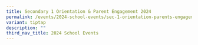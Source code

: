 ```yaml
---
title: Secondary 1 Orientation & Parent Engagement 2024
permalink: /events/2024-school-events/sec-1-orientation-parents-engagement-2024/
variant: tiptap
description: ""
third_nav_title: 2024 School Events
---
```


